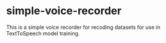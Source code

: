 # simple-voice-recorder
This is a simple voice recorder for recoding datasets for use in TextToSpeech model training.
